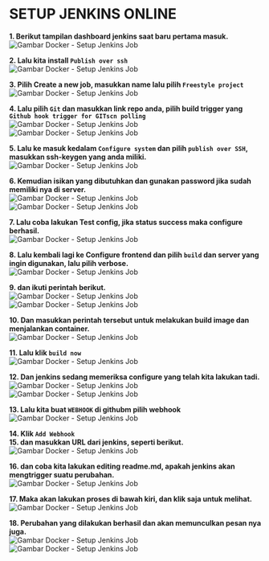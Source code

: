 # SETUP JENKINS ONLINE
**1. Berikut tampilan dashboard jenkins saat baru pertama masuk.**<br>
![Gambar Docker - Setup Jenkins Job](screenshot/gambar1.png)<br>

**2. Lalu kita install `Publish over ssh`**<br>
![Gambar Docker - Setup Jenkins Job](screenshot/gambar2.png)<br>

**3. Pilih Create a new job, masukkan name lalu pilih `Freestyle project`**<br>
![Gambar Docker - Setup Jenkins Job](screenshot/gambar3.png)<br>

**4. Lalu pilih `Git` dan masukkan link repo anda, pilih build trigger yang `Github hook trigger for GITscn polling`**<br>
![Gambar Docker - Setup Jenkins Job](screenshot/gambar4.png)<br>
![Gambar Docker - Setup Jenkins Job](screenshot/gambar5.png)<br>

**5. Lalu ke masuk kedalam `Configure system` dan pilih `publish over SSH`, masukkan ssh-keygen yang anda miliki.**<br>
![Gambar Docker - Setup Jenkins Job](screenshot/gambar6.png)<br>

**6. Kemudian isikan yang dibutuhkan dan gunakan password jika sudah memiliki nya di server.**<br>
![Gambar Docker - Setup Jenkins Job](screenshot/gambar7.png)<br>
![Gambar Docker - Setup Jenkins Job](screenshot/gambar8.png)<br>

**7. Lalu coba lakukan Test config, jika status success maka configure berhasil.**<br>
![Gambar Docker - Setup Jenkins Job](screenshot/gambar9.png)<br>

**8. Lalu kembali lagi ke Configure frontend dan pilih `build` dan server yang ingin digunakan, lalu pilih verbose.**<br>
![Gambar Docker - Setup Jenkins Job](screenshot/gambar10.png)<br>

**9. dan ikuti perintah berikut.**<br>
![Gambar Docker - Setup Jenkins Job](screenshot/gambar11.png)<br>
![Gambar Docker - Setup Jenkins Job](screenshot/gambar12.png)<br>

**10. Dan masukkan perintah tersebut untuk melakukan build image dan menjalankan container.**<br>
![Gambar Docker - Setup Jenkins Job](screenshot/gambar13.png)<br>

**11. Lalu klik `build now`**<br>
![Gambar Docker - Setup Jenkins Job](screenshot/gambar14.png)<br>

**12. Dan jenkins sedang memeriksa configure yang telah kita lakukan tadi.**<br>
![Gambar Docker - Setup Jenkins Job](screenshot/gambar15.png)<br>
![Gambar Docker - Setup Jenkins Job](screenshot/gambar16.png)<br>

**13. Lalu kita buat `WEBHOOK` di githubm pilih webhook**<br>
![Gambar Docker - Setup Jenkins Job](screenshot/gambar17.png)<br>

**14. Klik `Add Webhook`**<br>
**15. dan masukkan URL dari jenkins, seperti berikut.**<br>
![Gambar Docker - Setup Jenkins Job](screenshot/gambar18.png)<br>

**16. dan coba kita lakukan editing readme.md, apakah jenkins akan mengtrigger suatu perubahan.**<br>
![Gambar Docker - Setup Jenkins Job](screenshot/gambar19.png)<br>

**17. Maka akan lakukan proses di bawah kiri, dan klik saja untuk melihat.**<br>
![Gambar Docker - Setup Jenkins Job](screenshot/gambar20.png)<br>

**18. Perubahan yang dilakukan berhasil dan akan memunculkan pesan nya juga.**<br>
![Gambar Docker - Setup Jenkins Job](screenshot/gambar21.png)<br>
![Gambar Docker - Setup Jenkins Job](screenshot/gambar22.png)<br>
